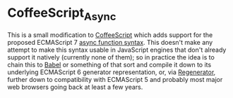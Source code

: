 # CoffeeScript<sub>Async</sub>

This is a small modification to [CoffeeScript](https://github.com/jashkenas/coffeescript) which adds support for the proposed ECMAScript 7 [async function syntax](https://github.com/lukehoban/ecmascript-asyncawait). This doesn't make any attempt to make this syntax usable in JavaScript engines that don't already support it natively (currently none of them); so in practice the idea is to chain this to [Babel](https://babeljs.io/) or something of that sort and compile it down to its underlying ECMAScript 6 generator representation, or, via [Regenerator](https://babeljs.io/docs/usage/transformers/other/regenerator/), further down to compatibility with ECMAScript 5 and probably most major web browsers going back at least a few years.